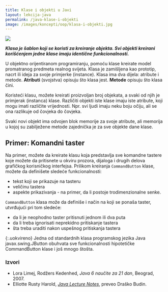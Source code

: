 ```yaml
---
title: Klase i objekti u Javi
layout: lekcija-java
permalink: /java-klase-i-objekti
image: /images/koncepti/oop/klasa-i-objekti.jpg
---
```


![]({{page.image}})

***Klasa je šablon koji se koristi za kreiranje objekta. Svi objekti kreirani korišćenjem jedne klase imaju identične funkcionalnosti.***

U objektno orijentiranom programiranju, pomoću klase kreirate model promatranog predmeta realnog svijeta. Klasa je zamišljena kao prototip, nacrt ili ideja za svoje primjerke (instance). Klasa ima dva dijela: atribute i metode. **Atributi** (svojstva) opisuju što klasa jest. **Metode** opisuju što klasa čini.

Koristeći klasu, možete kreirati proizvoljan broj objekata, a svaki od njih je primjerak (instanca) klase. Različiti objekti iste klase imaju iste atribute, koji mogu imati različite vrijednosti. Npr. svi ljudi imaju neku boju očiju, ali se ona razlikuje od čovjeka do čovjeka.

Svaki novi objekt ima odvojen blok memorije za svoje atribute, ali memorija u kojoj su zabilježene metode zajednička je za sve objekte dane klase.

## Primer: Komandni taster

Na primer, možete da kreirate klasu koja predstavlja sve komandne tastere koje možete da pritisnete u okviru prozora, dijaloga i drugih delova grafičkog korisničkog interfejsa. Prilikom kreiranja `CommandButton` klase, možete da definišete sledeće funkcionalnosti:

- tekst koji se prikazuje na tasteru
- veličinu tastera
- aspekte prikazivanja - na primer, da li postoje trodimenzionalne senke.

`CommandButton` klasa može da definiše i način na koji se ponaša taster, utvrđujući pri tom sledeće:
- da li je neophodno taster pritisnuti jednom ili dva puta
- da li treba ignorisati neprekidno pritiskanje tastera
- šta treba uraditi nakon uspešnog pritiskanja tastera

{:.uokvireno}
Jedna od standardnih klasa programskog jezika Java javax.swing.JButton obuhvata sve funkcionalnosti hipotetičke CommandButton klase i još mnogo štošta.


### Izvori

- Lora Limej, Rodžers Kedenhed, *Java 6 naučite za 21 dan*, Beograd, 2007.
- Elliotte Rusty Harold, *[Java Lecture Notes](//www.cafeaulait.org/course/index.html)*, preveo Draško Budin.

